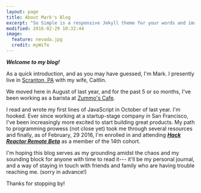 ```yaml
---
layout: page
title: About Mark's Blog
excerpt: "So Simple is a responsive Jekyll theme for your words and images."
modified: 2016-02-29 10:32:44
image:
  feature: nevada.jpg
  credit: myWife
---
```


***Welcome to my blog!*** 

As a quick introduction, and as you may have guessed, I'm Mark. I presently live in [Scranton, PA](https://en.wikipedia.org/wiki/Dunder_Mifflin) with my wife, Caitlin. 

We moved here in August of last year, and for the past 5 or so months, I've been working as a barista at [Zummo's Cafe](https://www.facebook.com/zummoscafe/).

I read and wrote my first lines of JavaScript in October of last year. I'm hooked. Ever since working at a startup-stage company in San Francisco, I've been increasingly more excited to start building great products. My path to programming prowess (not close yet) took me through several resources and finally, as of February, 29 2016, I'm enrolled in and attending [***Hack Reactor Remote Beta***](http://www.hackreactor.com/remote-beta) as a member of the 14th cohort. 

I'm hoping this blog serves as my grounding amidst the chaos and my sounding block for anyone with time to read it--- it'll be my personal journal, and a way of staying in touch with friends and family who are having trouble reaching me. (sorry in advance!)

Thanks for stopping by! 

[^1]: Example: *domain.com/category-name/post-title*